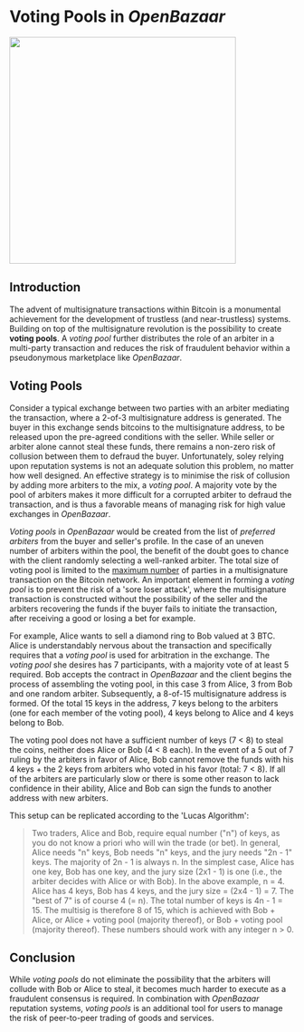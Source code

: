 # Voting Pools in *OpenBazaar*

<img src="https://camo.githubusercontent.com/140995019bcc360028133b09df336bb36e7f9381/687474703a2f2f692e696d6775722e636f6d2f577750555847532e706e67" width="400px"/>

## Introduction

The advent of multisignature transactions within Bitcoin is a monumental achievement for the development of trustless (and near-trustless) systems. Building on top of the multisignature revolution is the possibility to create **voting pools**. A *voting pool* further distributes the role of an arbiter in a multi-party transaction and reduces the risk of fraudulent behavior within a pseudonymous marketplace like *OpenBazaar*.

## Voting Pools

Consider a typical exchange between two parties with an arbiter mediating the transaction, where a 2-of-3 multisignature address is generated. The buyer in this exchange sends bitcoins to the multisignature address, to be released upon the pre-agreed conditions with the seller. While seller or arbiter alone cannot steal these funds, there remains a non-zero risk of collusion between them to defraud the buyer. Unfortunately, soley relying upon reputation systems is not an adequate solution this problem, no matter how well designed. An effective strategy is to minimise the risk of collusion by adding more arbiters to the mix, a *voting pool*. A majority vote by the pool of arbiters makes it more difficult for a corrupted arbiter to defraud the transaction, and is thus a favorable means of managing risk for high value exchanges in *OpenBazaar*.

*Voting pools* in *OpenBazaar* would be created from the list of *preferred arbiters* from the buyer and seller's profile. In the case of an uneven number of arbiters within the pool, the benefit of the doubt goes to chance with the client randomly selecting a well-ranked arbiter. The total size of voting pool is limited to the [maximum number](https://bitcointa.lk/threads/number-of-m-of-n-ouputs-per-transaction.305146/page-2) of parties in a multisignature transaction on the Bitcoin network. An important element in forming a *voting pool* is to prevent the risk of a 'sore loser attack', where the multisignature transaction is constructed without the possibility of the seller and the arbiters recovering the funds if the buyer fails to initiate the transaction, after receiving a good or losing a bet for example.

For example, Alice wants to sell a diamond ring to Bob valued at 3 BTC. Alice is understandably nervous about the transaction and specifically requires that a *voting pool* is used for arbitration in the exchange. The *voting pool* she desires has 7 participants, with a majority vote of at least 5 required. Bob accepts the contract in *OpenBazaar* and the client begins the process of assembling the voting pool, in this case 3 from Alice, 3 from Bob and one random arbiter. Subsequently, a 8-of-15 multisignature address is formed. Of the total 15 keys in the address, 7 keys belong to the arbiters (one for each member of the voting pool), 4 keys belong to Alice and 4 keys belong to Bob. 

The voting pool does not have a sufficient number of keys (7 < 8) to steal the coins, neither does Alice or Bob (4 < 8 each). In the event of a 5 out of 7 ruling by the arbiters in favor of Alice, Bob cannot remove the funds with his 4 keys + the 2 keys from arbiters who voted in his favor (total: 7 < 8). If all of the arbiters are particularly slow or there is some other reason to lack confidence in their ability, Alice and Bob can sign the funds to another address with new arbiters. 

This setup can be replicated according to the 'Lucas Algorithm':

> Two traders, Alice and Bob, require equal number ("n") of keys, as you do not know a priori who will win the trade (or bet). In general, Alice needs "n" keys, Bob needs "n" keys, and the jury needs "2n - 1" keys. The majority of 2n - 1 is always n. In the simplest case, Alice has one key, Bob has one key, and the jury size (2x1 - 1) is one (i.e., the arbiter decides with Alice or with Bob). In the above example, n = 4. Alice has 4 keys, Bob has 4 keys, and the jury size = (2x4 - 1) = 7. The "best of 7" is of course 4 (= n). The total number of keys is 4n - 1 = 15. The multisig is therefore 8 of 15, which is achieved with Bob + Alice, or Alice + voting pool (majority thereof), or Bob + voting pool (majority thereof). These numbers should work with any integer n > 0.

## Conclusion

While *voting pools* do not eliminate the possibility that the arbiters will collude with Bob or Alice to steal, it becomes much harder to execute as a fraudulent consensus is required. In combination with *OpenBazaar* reputation systems, *voting pools* is an additional tool for users to manage the risk of peer-to-peer trading of goods and services.
